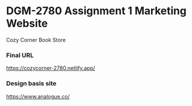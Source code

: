 # DGM-2780 Assignment 1 Marketing Website

Cozy Corner Book Store

### Final URL

https://cozycorner-2780.netlify.app/

### Design basis site
https://www.analogue.co/